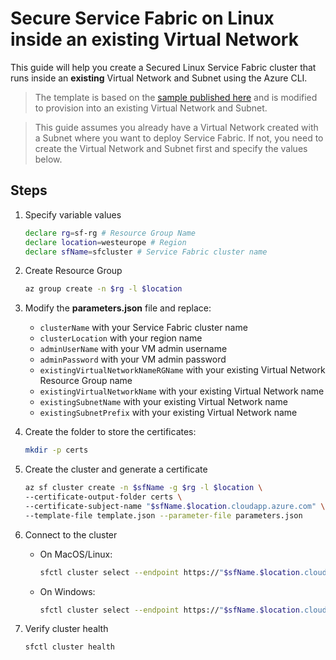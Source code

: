 # Secure Service Fabric on Linux inside an existing Virtual Network

This guide will help you create a Secured Linux Service Fabric cluster that runs inside an **existing** Virtual Network and Subnet using the Azure CLI.

> The template is based on the [sample published here](https://github.com/Azure-Samples/service-fabric-cluster-templates/tree/master) and is modified to provision into an existing Virtual Network and Subnet.

>This guide assumes you already have a Virtual Network created with a Subnet where you want to deploy Service Fabric. If not, you need to create the Virtual Network and Subnet first and specify the values below.

## Steps

1. Specify variable values

    ```sh
    declare rg=sf-rg # Resource Group Name
    declare location=westeurope # Region
    declare sfName=sfcluster # Service Fabric cluster name
    ```

1. Create Resource Group

    ```sh
    az group create -n $rg -l $location
    ```

1. Modify the **parameters.json** file and replace:
   * ``clusterName`` with your Service Fabric cluster name
   * ``clusterLocation`` with your region name
   * ``adminUserName`` with your VM admin username
   * ``adminPassword`` with your VM admin password
   * ``existingVirtualNetworkNameRGName`` with your existing Virtual Network Resource Group name
   * ``existingVirtualNetworkName`` with your existing Virtual Network name
   * ``existingSubnetName`` with your existing Virtual Network name
   * ``existingSubnetPrefix`` with your existing Virtual Network name

1. Create the folder to store the certificates:

    ```sh
    mkdir -p certs
    ```

1. Create the cluster and generate a certificate

    ```sh
    az sf cluster create -n $sfName -g $rg -l $location \
    --certificate-output-folder certs \
    --certificate-subject-name "$sfName.$location.cloudapp.azure.com" \
    --template-file template.json --parameter-file parameters.json
    ```

1. Connect to the cluster

    * On MacOS/Linux:
        ```sh
        sfctl cluster select --endpoint https://"$sfName.$location.cloudapp.azure.com":19080 --pem /path/to/certificate.pem --no-verify
        ```

    * On Windows:
        ```sh
        sfctl cluster select --endpoint https://"$sfName.$location.cloudapp.azure.com":19080 --cert /path/to/certificate.pfx --no-verify
        ```

1. Verify cluster health

    ```sh
    sfctl cluster health
    ```